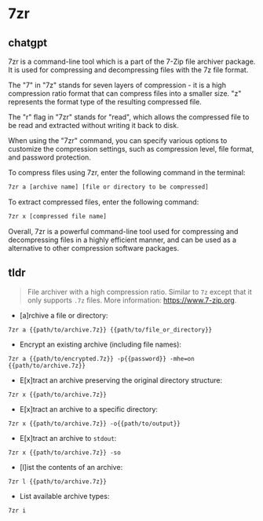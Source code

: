# 7zr 
## chatgpt 
7zr is a command-line tool which is a part of the 7-Zip file archiver package. It is used for compressing and decompressing files with the 7z file format.

The "7" in "7z" stands for seven layers of compression - it is a high compression ratio format that can compress files into a smaller size. "z" represents the format type of the resulting compressed file.

The "r" flag in "7zr" stands for "read", which allows the compressed file to be read and extracted without writing it back to disk. 

When using the "7zr" command, you can specify various options to customize the compression settings, such as compression level, file format, and password protection. 

To compress files using 7zr, enter the following command in the terminal: 

```bash
7zr a [archive name] [file or directory to be compressed]
```

To extract compressed files, enter the following command:

```bash
7zr x [compressed file name]
```

Overall, 7zr is a powerful command-line tool used for compressing and decompressing files in a highly efficient manner, and can be used as a alternative to other compression software packages. 

## tldr 
 
> File archiver with a high compression ratio.
> Similar to `7z` except that it only supports `.7z` files.
> More information: <https://www.7-zip.org>.

- [a]rchive a file or directory:

`7zr a {{path/to/archive.7z}} {{path/to/file_or_directory}}`

- Encrypt an existing archive (including file names):

`7zr a {{path/to/encrypted.7z}} -p{{password}} -mhe=on {{path/to/archive.7z}}`

- E[x]tract an archive preserving the original directory structure:

`7zr x {{path/to/archive.7z}}`

- E[x]tract an archive to a specific directory:

`7zr x {{path/to/archive.7z}} -o{{path/to/output}}`

- E[x]tract an archive to `stdout`:

`7zr x {{path/to/archive.7z}} -so`

- [l]ist the contents of an archive:

`7zr l {{path/to/archive.7z}}`

- List available archive types:

`7zr i`
